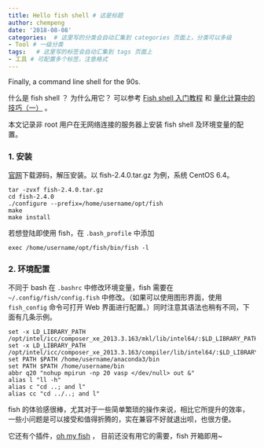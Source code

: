 ```yaml
---
title: Hello fish shell # 这是标题
author: chempeng
date: '2018-08-08'
categories:  # 这里写的分类会自动汇集到 categories 页面上，分类可以多级
- Tool # 一级分类
tags:   # 这里写的标签会自动汇集到 tags 页面上
- 工具 # 可配置多个标签，注意格式
---
```


Finally, a command line shell for the 90s.

<!--more-->

什么是 fish shell ？ 为什么用它？ 可以参考 [Fish shell 入门教程](http://www.ruanyifeng.com/blog/2017/05/fish_shell.html) 和 [量化计算中的技巧（一）](https://zhuanlan.zhihu.com/p/27816701) 。

本文记录非 root 用户在无网络连接的服务器上安装 fish shell 及环境变量的配置。

### 1. 安装

[官网](https://fishshell.com/)下载源码，解压安装。以 fish-2.4.0.tar.gz 为例，系统 CentOS 6.4。

```
tar -zvxf fish-2.4.0.tar.gz
cd fish-2.4.0
./configure --prefix=/home/username/opt/fish
make
make install
```

若想登陆即使用 fish，在 `.bash_profile` 中添加

```
exec /home/username/opt/fish/bin/fish -l
```

### 2. 环境配置

不同于 bash 在 `.bashrc` 中修改环境变量，fish 需要在 `~/.config/fish/config.fish` 中修改。（如果可以使用图形界面，使用 `fish_config` 命令可打开 Web 界面进行配置。）同时注意其语法也稍有不同，下面有几条示例。

```
set -x LD_LIBRARY_PATH /opt/intel/icc/composer_xe_2013.3.163/mkl/lib/intel64/:$LD_LIBRARY_PATH
set -x LD_LIBRARY_PATH /opt/intel/icc/composer_xe_2013.3.163/compiler/lib/intel64/:$LD_LIBRARY_PATH
set PATH $PATH /home/username/anaconda3/bin
set PATH $PATH /home/username/bin
abbr q20 "nohup mpirun -np 20 vasp </dev/null> out &"
alias l "ll -h"
alias c "cd ..; and l"
alias cc "cd ../..; and l"
```

fish 的体验感很棒，尤其对于一些简单繁琐的操作来说，相比它所提升的效率，一些小问题是可以接受和值得折腾的，实在兼容不好就退出呗，也很方便。

它还有个插件，[oh my fish](https://github.com/oh-my-fish/oh-my-fish) ， 目前还没有用它的需要，fish 开箱即用~

